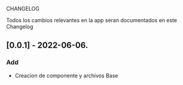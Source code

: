  CHANGELOG

Todos los cambios relevantes en la app seran documentados en este Changelog



## [0.0.1] - 2022-06-06.

### Add

- Creacion de componente y archivos Base
